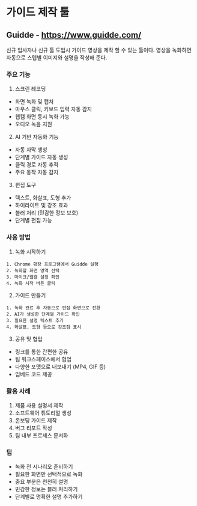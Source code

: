 # 가이드 제작 툴
## Guidde - https://www.guidde.com/

신규 입사자나 신규 툴 도입시 가이드 영상을 제작 할 수 있는 툴이다.
영상을 녹화하면 자동으로 스텝별 이미지와 설명을 작성해 준다.

### 주요 기능

1. 스크린 레코딩
- 화면 녹화 및 캡처
- 마우스 클릭, 키보드 입력 자동 감지
- 웹캠 화면 동시 녹화 가능
- 오디오 녹음 지원

2. AI 기반 자동화 기능
- 자동 자막 생성
- 단계별 가이드 자동 생성
- 클릭 경로 자동 추적
- 주요 동작 자동 감지

3. 편집 도구
- 텍스트, 화살표, 도형 추가
- 하이라이트 및 강조 효과
- 블러 처리 (민감한 정보 보호)
- 단계별 편집 가능

### 사용 방법

1. 녹화 시작하기
```
1. Chrome 확장 프로그램에서 Guidde 실행
2. 녹화할 화면 영역 선택
3. 마이크/웹캠 설정 확인
4. 녹화 시작 버튼 클릭
```

2. 가이드 만들기
```
1. 녹화 완료 후 자동으로 편집 화면으로 전환
2. AI가 생성한 단계별 가이드 확인
3. 필요한 설명 텍스트 추가
4. 화살표, 도형 등으로 강조점 표시
```

3. 공유 및 협업
- 링크를 통한 간편한 공유
- 팀 워크스페이스에서 협업
- 다양한 포맷으로 내보내기 (MP4, GIF 등)
- 임베드 코드 제공

### 활용 사례
1. 제품 사용 설명서 제작
2. 소프트웨어 튜토리얼 생성
3. 온보딩 가이드 제작
4. 버그 리포트 작성
5. 팀 내부 프로세스 문서화

### 팁
- 녹화 전 시나리오 준비하기
- 필요한 화면만 선택적으로 녹화
- 중요 부분은 천천히 설명
- 민감한 정보는 블러 처리하기
- 단계별로 명확한 설명 추가하기
